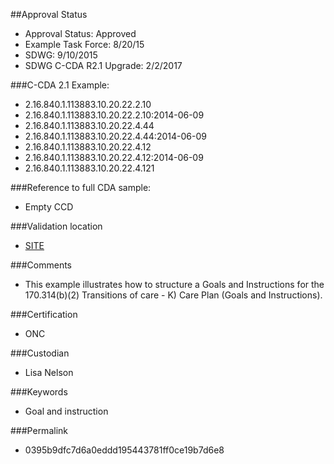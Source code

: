 ##Approval Status 

* Approval Status: Approved
* Example Task Force: 8/20/15
* SDWG: 9/10/2015
* SDWG C-CDA R2.1 Upgrade: 2/2/2017

###C-CDA 2.1 Example: 
* 2.16.840.1.113883.10.20.22.2.10
* 2.16.840.1.113883.10.20.22.2.10:2014-06-09
* 2.16.840.1.113883.10.20.22.4.44
* 2.16.840.1.113883.10.20.22.4.44:2014-06-09
* 2.16.840.1.113883.10.20.22.4.12
* 2.16.840.1.113883.10.20.22.4.12:2014-06-09
* 2.16.840.1.113883.10.20.22.4.121

###Reference to full CDA sample:
* Empty CCD

###Validation location

* [SITE](https://sitenv.org/c-cda-validator)

###Comments

* This example illustrates how to structure a Goals and Instructions for the 170.314(b)(2) Transitions of care - K) Care Plan (Goals and Instructions).

###Certification

* ONC

###Custodian

* Lisa Nelson

###Keywords

* Goal and instruction


###Permalink 

* 0395b9dfc7d6a0eddd195443781ff0ce19b7d6e8